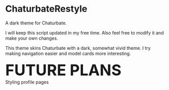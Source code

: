 # ChaturbateRestyle
A dark theme for Chaturbate.

I will keep this script updated in my free time. Also feel free to modify it and make your own changes.

This theme skins Chaturbate with a dark, somewhat vivid theme. I try making navigation easier and model cards more interesting.

<font size=18><b>FUTURE PLANS</b></font><br>
Styling profile pages
